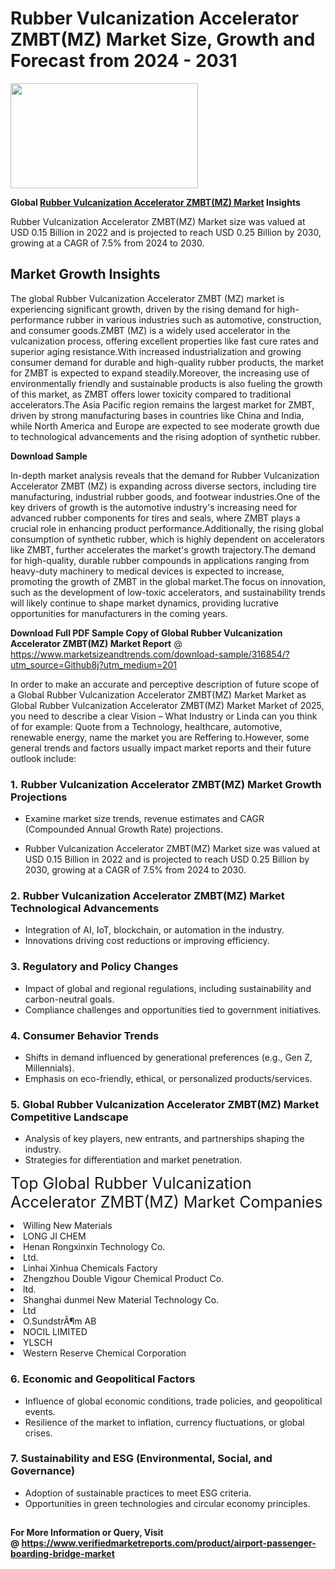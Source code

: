 <H1>Rubber Vulcanization Accelerator ZMBT(MZ) Market Size, Growth and Forecast from 2024 - 2031</H1><img class="aligncenter size-medium wp-image-584254" src="https://thirdeyenews.in/wp-content/uploads/2024/09/Global-Market-Research-300x168.jpeg" alt="" width="300" height="168" /><p><strong>Global&nbsp;<a href="https://www.marketsizeandtrends.com/download-sample/316854/?utm_source=Github8j?utm_medium=201">Rubber Vulcanization Accelerator ZMBT(MZ) Market</a> Insights</strong></p><p>Rubber Vulcanization Accelerator ZMBT(MZ) Market size was valued at USD 0.15 Billion in 2022 and is projected to reach USD 0.25 Billion by 2030, growing at a CAGR of 7.5% from 2024 to 2030.</p><p><h2>Market Growth Insights</h2> <p>The global Rubber Vulcanization Accelerator ZMBT (MZ) market is experiencing significant growth, driven by the rising demand for high-performance rubber in various industries such as automotive, construction, and consumer goods.ZMBT (MZ) is a widely used accelerator in the vulcanization process, offering excellent properties like fast cure rates and superior aging resistance.With increased industrialization and growing consumer demand for durable and high-quality rubber products, the market for ZMBT is expected to expand steadily.Moreover, the increasing use of environmentally friendly and sustainable products is also fueling the growth of this market, as ZMBT offers lower toxicity compared to traditional accelerators.The Asia Pacific region remains the largest market for ZMBT, driven by strong manufacturing bases in countries like China and India, while North America and Europe are expected to see moderate growth due to technological advancements and the rising adoption of synthetic rubber.</p> <p><strong>Download Sample</strong></p> <p>In-depth market analysis reveals that the demand for Rubber Vulcanization Accelerator ZMBT (MZ) is expanding across diverse sectors, including tire manufacturing, industrial rubber goods, and footwear industries.One of the key drivers of growth is the automotive industry's increasing need for advanced rubber components for tires and seals, where ZMBT plays a crucial role in enhancing product performance.Additionally, the rising global consumption of synthetic rubber, which is highly dependent on accelerators like ZMBT, further accelerates the market's growth trajectory.The demand for high-quality, durable rubber compounds in applications ranging from heavy-duty machinery to medical devices is expected to increase, promoting the growth of ZMBT in the global market.The focus on innovation, such as the development of low-toxic accelerators, and sustainability trends will likely continue to shape market dynamics, providing lucrative opportunities for manufacturers in the coming years.</p> <p><span class=""><strong>Download Full PDF Sample Copy of Global Rubber Vulcanization Accelerator ZMBT(MZ) Market Report</strong> @ <a href="https://www.marketsizeandtrends.com/download-sample/316854/?utm_source=Github8j?utm_medium=201" target="_blank">https://www.marketsizeandtrends.com/download-sample/316854/?utm_source=Github8j?utm_medium=201</a></span></p><p>In order to make an accurate and perceptive description of future scope of a Global&nbsp;Rubber Vulcanization Accelerator ZMBT(MZ) Market Market as Global&nbsp;Rubber Vulcanization Accelerator ZMBT(MZ) Market Market of 2025, you need to describe a clear Vision &ndash; What Industry or Linda can you think of for example: Quote from a Technology, healthcare, automotive, renewable energy, name the market you are Reffering to.However, some general trends and factors usually impact market reports and their future outlook include:</p><h3>1.&nbsp;<strong>Rubber Vulcanization Accelerator ZMBT(MZ) Market Growth Projections</strong></h3><ul><li>Examine market size trends, revenue estimates and CAGR (Compounded Annual Growth Rate) projections.</li><li><p>Rubber Vulcanization Accelerator ZMBT(MZ) Market size was valued at USD 0.15 Billion in 2022 and is projected to reach USD 0.25 Billion by 2030, growing at a CAGR of 7.5% from 2024 to 2030.</p></li></ul><h3>2.&nbsp;<strong>Rubber Vulcanization Accelerator ZMBT(MZ) Market Technological Advancements</strong></h3><ul><li>Integration of AI, IoT, blockchain, or automation in the industry.</li><li>Innovations driving cost reductions or improving efficiency.</li></ul><h3>3.&nbsp;<strong>Regulatory and Policy Changes</strong></h3><ul><li>Impact of global and regional regulations, including sustainability and carbon-neutral goals.</li><li>Compliance challenges and opportunities tied to government initiatives.</li></ul><h3>4.&nbsp;<strong>Consumer Behavior Trends</strong></h3><ul><li>Shifts in demand influenced by generational preferences (e.g., Gen Z, Millennials).</li><li>Emphasis on eco-friendly, ethical, or personalized products/services.</li></ul><h3>5.&nbsp;<strong>Global Rubber Vulcanization Accelerator ZMBT(MZ) Market Competitive Landscape</strong></h3><ul><li>Analysis of key players, new entrants, and partnerships shaping the industry.</li><li>Strategies for differentiation and market penetration.</li></ul><p data-pm-slice="1 1 []"><span style="color: inherit; font-family: inherit; font-size: 25px;">Top Global Rubber Vulcanization Accelerator ZMBT(MZ) Market Companies</span></p><div class="" data-test-id=""><p><li>Willing New Materials</li><li> LONG JI CHEM</li><li> Henan Rongxinxin Technology Co.</li><li> Ltd.</li><li> Linhai Xinhua Chemicals Factory</li><li> Zhengzhou Double Vigour Chemical Product Co.</li><li>ltd.</li><li> Shanghai dunmei New Material Technology Co.</li><li> Ltd</li><li> O.SundstrÃ¶m AB</li><li> NOCIL LIMITED</li><li> YLSCH</li><li> Western Reserve Chemical Corporation</li></p></div><h3>6.&nbsp;<strong>Economic and Geopolitical Factors</strong></h3><ul><li>Influence of global economic conditions, trade policies, and geopolitical events.</li><li>Resilience of the market to inflation, currency fluctuations, or global crises.</li></ul><h3>7.&nbsp;<strong>Sustainability and ESG (Environmental, Social, and Governance)</strong></h3><ul><li>Adoption of sustainable practices to meet ESG criteria.</li><li>Opportunities in green technologies and circular economy principles.</li></ul><h2><strong style="font-size: 14px;">For More Information or Query, Visit @&nbsp;</strong><a style="background-color: #ffffff; font-size: 14px;" href="https://www.marketsizeandtrends.com/report/rubber-vulcanization-accelerator-zmbt-mz-market/" target="_blank">https://www.verifiedmarketreports.com/product/airport-passenger-boarding-bridge-market</a></h2>